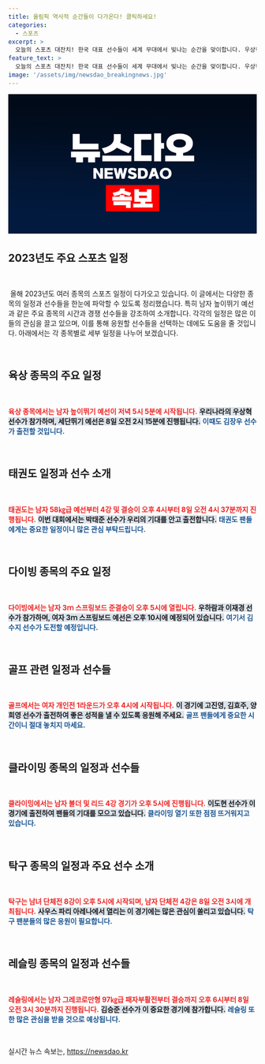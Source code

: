 ```yaml
---
title: 올림픽 역사적 순간들이 다가온다! 클릭하세요!
categories:
  - 스포츠
excerpt: >
  오늘의 스포츠 대잔치! 한국 대표 선수들이 세계 무대에서 빛나는 순간을 맞이합니다. 우상혁, 박태준, 고진영 등 스타들의 출전 일정과 이벤트를 놓치지 마세요!
feature_text: >
  오늘의 스포츠 대잔치! 한국 대표 선수들이 세계 무대에서 빛나는 순간을 맞이합니다. 우상혁, 박태준, 고진영 등 스타들의 출전 일정과 이벤트를 놓치지 마세요!
image: '/assets/img/newsdao_breakingnews.jpg'
---
```


<p><img src="/assets/img/newsdao_breakingnews.jpg" alt="koreaapp 속보" /></p>

<h2 data-ke-size="size26">2023년도 주요 스포츠 일정</h2>

<p data-ke-size="size16">&nbsp;</p>

<p data-ke-size="size16">&nbsp;올해 2023년도 여러 종목의 스포츠 일정이 다가오고 있습니다. 이 글에서는 다양한 종목의 일정과 선수들을 한눈에 파악할 수 있도록 정리했습니다. 특히 남자 높이뛰기 예선과 같은 주요 종목의 시간과 경쟁 선수들을 강조하여 소개합니다. 각각의 일정은 많은 이들의 관심을 끌고 있으며, 이를 통해 응원할 선수들을 선택하는 데에도 도움을 줄 것입니다. 아래에서는 각 종목별로 세부 일정을 나누어 보겠습니다.</p>

<p data-ke-size="size16">&nbsp;</p>

<h2 data-ke-size="size26">육상 종목의 주요 일정</h2>

<p data-ke-size="size16">&nbsp;</p>

<p data-ke-size="size16"><b><span style="color: #ee2323;">육상 종목에서는 남자 높이뛰기 예선이 저녁 5시 5분에 시작됩니다.</span></b> <b><span style="background-color: #21538527;">우리나라의 우상혁 선수가 참가하며, 세단뛰기 예선은 8일 오전 2시 15분에 진행됩니다.</span></b> <b><span style="color: #1a5490;">이때도 김장우 선수가 출전할 것입니다.</span></b></p>

<p data-ke-size="size16">&nbsp;</p>

<h2 data-ke-size="size26">태권도 일정과 선수 소개</h2>

<p data-ke-size="size16">&nbsp;</p>

<p data-ke-size="size16"><b><span style="color: #ee2323;">태권도는 남자 58㎏급 예선부터 4강 및 결승이 오후 4시부터 8일 오전 4시 37분까지 진행됩니다.</span></b> <b><span style="background-color: #21538527;">이번 대회에서는 박태준 선수가 우리의 기대를 안고 출전합니다.</span></b> <b><span style="color: #1a5490;">태권도 팬들에게는 중요한 일정이니 많은 관심 부탁드립니다.</span></b></p>

<p data-ke-size="size16">&nbsp;</p>

<h2 data-ke-size="size26">다이빙 종목의 주요 일정</h2>

<p data-ke-size="size16">&nbsp;</p>

<p data-ke-size="size16"><b><span style="color: #ee2323;">다이빙에서는 남자 3ｍ 스프링보드 준결승이 오후 5시에 열립니다.</span></b> <b><span style="background-color: #21538527;">우하람과 이재경 선수가 참가하며, 여자 3ｍ 스프링보드 예선은 오후 10시에 예정되어 있습니다.</span></b> <b><span style="color: #1a5490;">여기서 김수지 선수가 도전할 예정입니다.</span></b></p>

<p data-ke-size="size16">&nbsp;</p>

<h2 data-ke-size="size26">골프 관련 일정과 선수들</h2>

<p data-ke-size="size16">&nbsp;</p>

<p data-ke-size="size16"><b><span style="color: #ee2323;">골프에서는 여자 개인전 1라운드가 오후 4시에 시작됩니다.</span></b> <b><span style="background-color: #21538527;">이 경기에 고진영, 김효주, 양희영 선수가 출전하여 좋은 성적을 낼 수 있도록 응원해 주세요.</span></b> <b><span style="color: #1a5490;">골프 팬들에게 중요한 시간이니 절대 놓치지 마세요.</span></b></p>

<p data-ke-size="size16">&nbsp;</p>

<h2 data-ke-size="size26">클라이밍 종목의 일정과 선수들</h2>

<p data-ke-size="size16">&nbsp;</p>

<p data-ke-size="size16"><b><span style="color: #ee2323;">클라이밍에서는 남자 볼더 및 리드 4강 경기가 오후 5시에 진행됩니다.</span></b> <b><span style="background-color: #21538527;">이도현 선수가 이 경기에 출전하여 팬들의 기대를 모으고 있습니다.</span></b> <b><span style="color: #1a5490;">클라이밍 열기 또한 점점 뜨거워지고 있습니다.</span></b></p>

<p data-ke-size="size16">&nbsp;</p>

<h2 data-ke-size="size26">탁구 종목의 일정과 주요 선수 소개</h2>

<p data-ke-size="size16">&nbsp;</p>

<p data-ke-size="size16"><b><span style="color: #ee2323;">탁구는 남녀 단체전 8강이 오후 5시에 시작되며, 남자 단체전 4강은 8일 오전 3시에 개최됩니다.</span></b> <b><span style="background-color: #21538527;">사우스 파리 아레나에서 열리는 이 경기에는 많은 관심이 쏠리고 있습니다.</span></b> <b><span style="color: #1a5490;">탁구 팬분들의 많은 응원이 필요합니다.</span></b></p>

<p data-ke-size="size16">&nbsp;</p>

<h2 data-ke-size="size26">레슬링 종목의 일정과 선수들</h2>

<p data-ke-size="size16">&nbsp;</p>

<p data-ke-size="size16"><b><span style="color: #ee2323;">레슬링에서는 남자 그레코로만형 97㎏급 패자부활전부터 결승까지 오후 6시부터 8일 오전 3시 30분까지 진행됩니다.</span></b> <b><span style="background-color: #21538527;">김승준 선수가 이 중요한 경기에 참가합니다.</span></b> <b><span style="color: #1a5490;">레슬링 또한 많은 관심을 받을 것으로 예상됩니다.</span></b></p>

<p data-ke-size="size16">&nbsp;</p>
실시간 뉴스 속보는, <a href="https://newsdao.kr" rel="dofollow">https://newsdao.kr</a>


